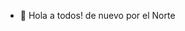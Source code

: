 - 👋 Hola a todos! de nuevo por el Norte

<!---
jfa168/jfa168 is a ✨ special ✨ repository because its `README.md` (this file) appears on your GitHub profile.
You can click the Preview link to take a look at your changes.
--->
